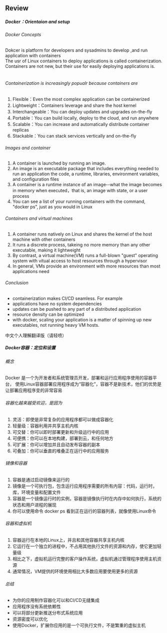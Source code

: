 ﻿## Review

##### Docker：Orientaion and setup
###### Docker Concepts
Dokcer is platform for developers and sysadmins to develop ,and run application with containers<br>
The usr of Linux containers to deploy applications is called containerization.<br>
Containers are not new, but their use for easily deploying applications is.<br>
<br>

###### Containerization is increasingly popualr because containers are
1. Flexible：Even the most complex application can be containerized
2. Lightweight：Containers leverage and share the host kernel
3. Interchangeable：You can deploy updates and upgrades on-the-fly
4. Portable：You can build locally, deploy to the cloud, and run anywhere
5. Scalable：You can increase and automatically distribute container replicas
6. Stackable：You can stack services vertically and on-the-fly

###### Images and container
1. A container is launched by running an image.
2. An image is an executable package that includes everything needed to run an application the code, a runtime, libraries, environment variables, and configuration files
3. A container is a runtime instance of an image--what the image becomes in memory when executed，that is, an image with state, or a user process
4. You can see a list of your running containers with the command, "docker ps", just as you would in Linux

###### Containers and virtual machines
1. A container runs natively on Linux and shares the kernel of the host machine with other containers
2. It runs a discrete process, takeing no more memory than any other executable, making it lightweight
3. By contrast, a virtual machine(VM) runs a full-blown "guest" operating system with vitual access to host resources through a hypervisor
4. In general, VMs provide an environment with more resources than most applications need

###### Conclusion
- containerization makes CI/CD seamless. For example
- applications have no system dependencies
- updates can be pushed to any part of a distributed application
- resource density can be optimized
- with docker, scaling your application is a matter of spinning up new executables, not running heavy VM hosts.

中文个人理解翻译版（请轻喷）
##### Docker容器：定位和设置
###### 概念
Docker 是一个为开发者和系统管理员开发，部署和运行应用程序使用的容器平台，
使用Linux容器部署应用程序成为“容器化”，容器不是新技术，他们的优势是让部署应用程序变的非常容易

###### 容器化越来越受欢迎，是因为
1. 灵活：即使是非常复杂的应用程序都可以做成容器化
2. 轻量级：容器利用并共享主机内核
3. 可交替：你可以即时部署更新和升级运行中的应用
4. 可便携：你可以在本地构建，部署到云，和任何地方
5. 可扩展：你可以增加并且自动发布容器的副本
6. 可叠加：你可以垂直的堆叠正在运行中的应用服务

###### 镜像和容器
1. 容器是通过启动镜像来运行的
2. 镜像是一个可执行包，包含运行应用程序需要的所有内容：代码，运行时，库，环境变量和配置文件
3. 容器是一个镜像运行时的实例，容器是镜像执行时在内存中如何执行，系统的状态和用户进程的展现
4. 你可以使用命令 docker ps 看到正在运行的容器列表，就像使用Linux命令
 
###### 容器和虚拟机
1. 容器运行在本地的Linux上，并且和其他容器共享主机内核
2. 它运行在一个独立的进程中，不占用其他执行文件的资源和内存，使它更加轻量级
3. 相比之下，虚拟机运行完整的客户操作系统，虚拟机通过管理程序使用主机资源
4. 通常情况，VM提供的环境使用相比大多数应用要使用更多的资源
 
###### 总结
- 为你的应用制作容器化可以和CI/CD无缝集成
- 应用程序没有系统依赖性
- 可以将部分更新推送分布式系统应用
- 资源密度可以优化
- 使用Docker，扩展你应用的是一个可执行文件，不是繁重的虚拟主机
